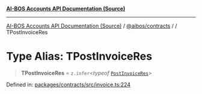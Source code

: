 [**AI-BOS Accounts API Documentation (Source)**](../../../README.md)

***

[AI-BOS Accounts API Documentation (Source)](../../../README.md) / [@aibos/contracts](../README.md) / [](../README.md) / TPostInvoiceRes

# Type Alias: TPostInvoiceRes

> **TPostInvoiceRes** = `z.infer`\<*typeof* [`PostInvoiceRes`](../variables/PostInvoiceRes.md)\>

Defined in: [packages/contracts/src/invoice.ts:224](https://github.com/pohlai88/accounts/blob/48103fb36d28b2b9bfb33472b6de2f719773cde9/packages/contracts/src/invoice.ts#L224)
